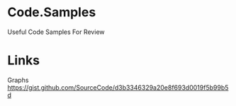 # Code.Samples
Useful Code Samples For Review

# Links

Graphs
https://gist.github.com/SourceCode/d3b3346329a20e8f693d0019f5b99b5d
